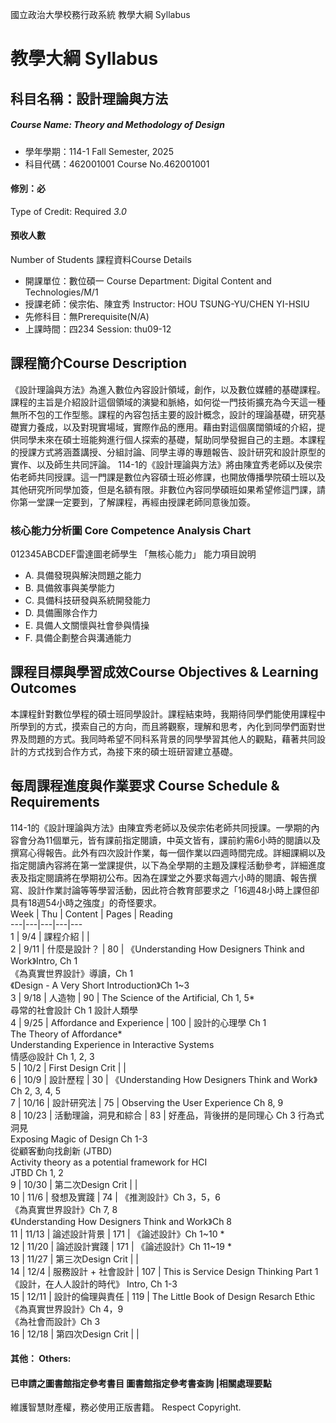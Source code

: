 國立政治大學校務行政系統 教學大綱 Syllabus
# 教學大綱 Syllabus
##  科目名稱：設計理論與方法 
#####  Course Name: Theory and Methodology of Design
  * 學年學期：114-1 Fall Semester, 2025 
  * 科目代碼：462001001 Course No.462001001
#### 修別：必
Type of Credit: Required 
_3.0_
#### 預收人數
Number of Students
課程資料Course Details
  * 開課單位：數位碩一 Course Department: Digital Content and Technologies/M/1 
  * 授課老師：侯宗佑、陳宜秀 Instructor: HOU TSUNG-YU/CHEN YI-HSIU 
  * 先修科目：無Prerequisite(N/A)
  * 上課時間：四234 Session: thu09-12
##  課程簡介Course Description
《設計理論與方法》為進入數位內容設計領域，創作，以及數位媒體的基礎課程。課程的主旨是介紹設計這個領域的演變和脈絡，如何從一門技術擴充為今天這一種無所不包的工作型態。課程的內容包括主要的設計概念，設計的理論基礎，研究基礎實力養成，以及對現實場域，實際作品的應用。藉由對這個廣闊領域的介紹，提供同學未來在碩士班能夠進行個人探索的基礎，幫助同學發掘自己的主題。本課程的授課方式將涵蓋講授、分組討論、同學主導的專題報告、設計研究和設計原型的實作、以及師生共同評論。
114-1的《設計理論與方法》將由陳宜秀老師以及侯宗佑老師共同授課。這一門課是數位內容碩士班必修課，也開放傳播學院碩士班以及其他研究所同學加簽，但是名額有限。非數位內容同學碩班如果希望修這門課，請你第一堂課一定要到，了解課程，再經由授課老師同意後加簽。
###  核心能力分析圖 Core Competence Analysis Chart
012345ABCDEF雷達圖老師學生
「無核心能力」 
能力項目說明
  * A. 具備發現與解決問題之能力
  * B. 具備敘事與美學能力
  * C. 具備科技研發與系統開發能力
  * D. 具備團隊合作力
  * E. 具備人文關懷與社會參與情操
  * F. 具備企劃整合與溝通能力
##  課程目標與學習成效Course Objectives & Learning Outcomes 
本課程針對數位學程的碩士班同學設計。課程結束時，我期待同學們能使用課程中所學到的方式，摸索自己的方向，而且將觀察，理解和思考，內化到同學們面對世界及問題的方式。我同時希望不同科系背景的同學學習其他人的觀點，藉著共同設計的方式找到合作方式，為接下來的碩士班研習建立基礎。
##  每周課程進度與作業要求 Course Schedule & Requirements
114-1的《設計理論與方法》由陳宜秀老師以及侯宗佑老師共同授課。一學期的內容會分為11個單元，皆有課前指定閱讀，中英文皆有，課前約需6小時的閱讀以及撰寫心得報告。此外有四次設計作業，每一個作業以四週時間完成。詳細課綱以及指定閱讀內容將在第一堂課提供，以下為全學期的主題及課程活動參考，詳細進度表及指定閱讀將在學期初公布。因為在課堂之外要求每週六小時的閱讀、報告撰寫、設計作業討論等等學習活動，因此符合教育部要求之「16週48小時上課但卻具有18週54小時之強度」的奇怪要求。  
Week | Thu | Content | Pages | Reading  
---|---|---|---|---  
1 | 9/4 | 課程介紹 |  |   
2 | 9/11 | 什麼是設計？ | 80 | 《Understanding How Designers Think and Work》Intro, Ch 1  
《為真實世界設計》導讀，Ch 1  
《Design - A Very Short Introduction》Ch 1~3  
3 | 9/18 | 人造物 | 90 | The Science of the Artificial, Ch 1, 5*  
尋常的社會設計 Ch 1 設計人類學  
4 | 9/25 | Affordance and Experience | 100 | 設計的心理學 Ch 1  
The Theory of Affordance*  
Understanding Experience in Interactive Systems  
情感@設計 Ch 1, 2, 3  
5 | 10/2 | First Design Crit |  |   
6 | 10/9 | 設計歷程 | 30 | 《Understanding How Designers Think and Work》Ch 2, 3, 4, 5  
7 | 10/16 | 設計研究法 | 75 | Observing the User Experience Ch 8, 9  
8 | 10/23 | 活動理論，洞見和綜合 | 83 | 好產品，背後拼的是同理心 Ch 3 行為式洞見  
Exposing Magic of Design Ch 1-3  
從顧客動向找創新 (JTBD)  
Activity theory as a potential framework for HCI  
JTBD Ch 1, 2  
9 | 10/30 | 第二次Design Crit |  |   
10 | 11/6 | 發想及實踐 | 74 | 《推測設計》Ch 3，5，6  
《為真實世界設計》Ch 7, 8  
《Understanding How Designers Think and Work》Ch 8  
11 | 11/13 | 論述設計背景 | 171 | 《論述設計》Ch 1~10 *  
12 | 11/20 | 論述設計實踐 | 171 | 《論述設計》Ch 11~19 *  
13 | 11/27 | 第三次Design Crit |  |   
14 | 12/4 | 服務設計 + 社會設計 | 107 | This is Service Design Thinking Part 1  
《設計，在人人設計的時代》 Intro, Ch 1-3  
15 | 12/11 | 設計的倫理與責任 | 119 | The Little Book of Design Resarch Ethic  
《為真實世界設計》Ch 4，9  
《為社會而設計》Ch 3  
16 | 12/18 | 第四次Design Crit |  |   
####  其他： Others:
####  已申請之圖書館指定參考書目  圖書館指定參考書查詢 |相關處理要點
維護智慧財產權，務必使用正版書籍。 Respect Copyright.